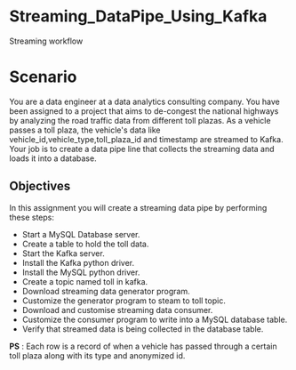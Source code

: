 # Streaming_DataPipe_Using_Kafka
Streaming workflow


# Scenario
You are a data engineer at a data analytics consulting company. You have been assigned to a project that aims to de-congest the national highways by analyzing the road traffic data from different toll plazas. As a vehicle passes a toll plaza, the vehicle's data like vehicle_id,vehicle_type,toll_plaza_id and timestamp are streamed to Kafka. Your job is to create a data pipe line that collects the streaming data and loads it into a database.

## Objectives
In this assignment you will create a streaming data pipe by performing these steps:

* Start a MySQL Database server.
* Create a table to hold the toll data.
* Start the Kafka server.
* Install the Kafka python driver.
* Install the MySQL python driver.
* Create a topic named toll in kafka.
* Download streaming data generator program.
* Customize the generator program to steam to toll topic.
* Download and customise streaming data consumer.
* Customize the consumer program to write into a MySQL database table.
* Verify that streamed data is being collected in the database table.

__PS__ : Each row is a record of when a vehicle has passed through a certain toll plaza along with its type and anonymized id.
